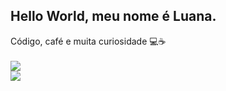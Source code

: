 ## Hello World, meu nome é Luana.
Código, café e muita curiosidade 💻☕
<br/>
<br/>
![](https://github-readme-stats.vercel.app/api/top-langs/?username=luuanamendes&theme=dark&hide_border=false_all_commits=false&count)<br/>
![](https://nirzak-streak-stats.vercel.app/?user=luuanamendes&theme=dark&hide_border=false)

<!-- Proudly created with GPRM ( https://gprm.itsvg.in ) -->
